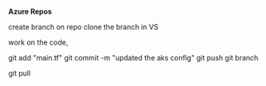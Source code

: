 **Azure Repos**

create branch on repo
clone the branch in VS

work on the code,

git add "main.tf" 
git commit -m "updated the aks config"
git push
git branch

git pull 